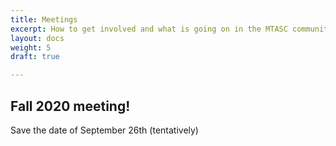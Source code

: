 ```yaml
---
title: Meetings
excerpt: How to get involved and what is going on in the MTASC community!
layout: docs
weight: 5
draft: true

---
```


## Fall 2020 meeting!

Save the date of September 26th (tentatively)